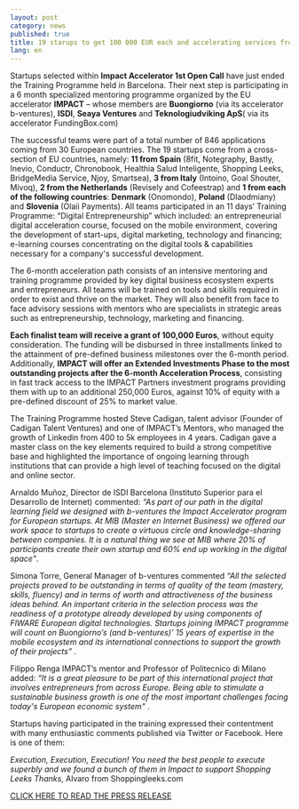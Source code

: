 ```yaml
---
layout: post
category: news
published: true
title: 19 starups to get 100 000 EUR each and accelerating services from IMPACT
lang: en
---
```


Startups selected within **Impact Accelerator 1st Open Call** have just ended the Training Programme held in Barcelona. Their next step is participating in a 6 month specialized mentoring programme organized by the EU accelerator **IMPACT** – whose members are **Buongiorno** (via its accelerator b-ventures), **ISDI**, **Seaya Ventures** and **Teknologiudviking ApS**( via its accelerator FundingBox.com)

The successful teams were part of a total number of 846 applications coming from 30 European countries.
The 19 startups come from a cross-section of EU countries, namely: **11 from Spain** (8fit, Notegraphy, Bastly, Inevio, Conductr, Chronobook, Healthia Salud Inteligente, Shopping Leeks, BridgeMedia Service, Njoy, Smartsea), **3 from Italy** (Intoino, Goal Shouter, Mivoq), **2 from the Netherlands** (Revisely and Cofeestrap) and **1 from each of the following countries**: **Denmark** (Onomondo), **Poland** (Dlaodmiany) and **Slovenia** (Olaii Payments). 
All teams participated in an 11 days’ Training Programme: “Digital Entrepreneurship” which included:
an entrepreneurial digital acceleration course, focused on the mobile environment, covering the development of start-ups, digital marketing, technology and financing; e-learning courses concentrating on the digital tools & capabilities necessary for a company's successful development.

The 6-month acceleration path consists of an intensive mentoring and training programme provided by key digital business ecosystem experts and entrepreneurs. All teams will be trained on tools and skills required in order to exist and thrive on the market. They will also benefit from face to face advisory sessions with mentors who are specialists in strategic areas such as entrepreneurship, technology, marketing and financing.

**Each finalist team will receive a grant of 100,000 Euros**, without equity consideration. The funding will be disbursed in three installments linked to the attainment of pre-defined business milestones over the 6-month period. Additionally, **IMPACT will offer an Extended Investments Phase to the most outstanding projects after the 6-month Acceleration Process**, consisting in fast track access to the IMPACT Partners investment programs providing them with up to an additional 250,000 Euros, against 10% of equity with a pre-defined discount of 25% to market value.

The Training Programme hosted Steve Cadigan, talent advisor (Founder of Cadigan Talent Ventures) and one of IMPACT’s Mentors, who managed the growth of Linkedin from 400 to 5k employees in 4 years. Cadigan gave a master class on the key elements required to build a strong competitive base and highlighted the importance of ongoing learning through institutions that can provide a high level of teaching focused on the digital and online sector.

Arnaldo Muñoz, Director de ISDI Barcelona (Instituto Superior para el Desarrollo de Internet) commented: _“As part of our path in the digital learning field we designed with b-ventures the Impact Accelerator program for European startups. At MIB (Master en Internet Business) we offered our work space to startups to create a virtuous circle and knowledge-sharing between companies. It is a natural thing we see at MIB where 20% of participants create their own startup and 60% end up working in the digital space"_.

Simona Torre, General Manager of b-ventures commented _“All the selected projects proved to be outstanding in terms of quality of the team (mastery, skills, fluency) and in terms of worth and attractiveness of the business ideas behind. An important criteria in the selection process was the readiness of a prototype already developed by using components of FIWARE European digital technologies.
Startups joining IMPACT programme will count on Buongiorno’s (and b-ventures)’ 15 years of expertise in the mobile ecosystem and its international connections to support the growth of their projects”_ .

Filippo Renga IMPACT’s mentor and Professor of Politecnico di Milano added: _“It is a great pleasure to be part of this international project that involves entrepreneurs from across Europe. Being able to stimulate a sustainable business growth is one of the most important challenges facing today's European economic system"_ .

Startups having participated in the training expressed their contentment with many enthusiastic comments published via Twitter or Facebook. Here is one of them:

_Execution, Execution, Execution!
You need the best people to execute superbly and we found a bunch of them in Impact to support Shopping Leeks
Thanks_, Alvaro from Shoppingleeks.com

[CLICK HERE TO READ THE PRESS RELEASE](https://dl.dropboxusercontent.com/u/2188293/NO-DELETE/IMPACT_BCN_ENG.pdf)